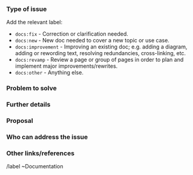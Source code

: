 <!--

* Use this description template for suggesting new docs or updates to existing docs.
  Note: Doc work as part of feature development is covered in the Feature Request template.
  
* For issues related to features of the docs.gitlab.com site, see
     https://gitlab.com/gitlab-com/gitlab-docs/issues/       

* For information about documentation content and process, see
     https://docs.gitlab.com/ee/development/documentation/ -->

### Type of issue

Add the relevant label:

- `docs:fix` - Correction or clarification needed.
- `docs:new` - New doc needed to cover a new topic or use case.
- `docs:improvement` - Improving an existing doc; e.g. adding a diagram, adding or rewording text, resolving redundancies, cross-linking, etc.
- `docs:revamp` - Review a page or group of pages in order to plan and implement major improvements/rewrites.
- `docs:other` - Anything else.
   
### Problem to solve

<!-- 
* What product or feature(s) affected?
* What docs or doc section affected? Include links or paths.
* Is there a problem with a specific document, or a feature/process that's not addressed sufficiently in docs?
* Any other ideas or requests?
-->

### Further details

<!--
* Any concepts, procedures, reference info we could add to make it easier to successfully use GitLab?
* Include use cases, benefits, and/or goals for this work.
* If adding content: What audience is it intended for? (What roles and scenarios?)
-->

### Proposal

<!-- Further specifics for how can we solve the problem. -->

### Who can address the issue

<!-- What if any special expertise is required to resolve this issue? -->

### Other links/references

<!-- E.g. related GitLab issues/MRs -->

/label ~Documentation
